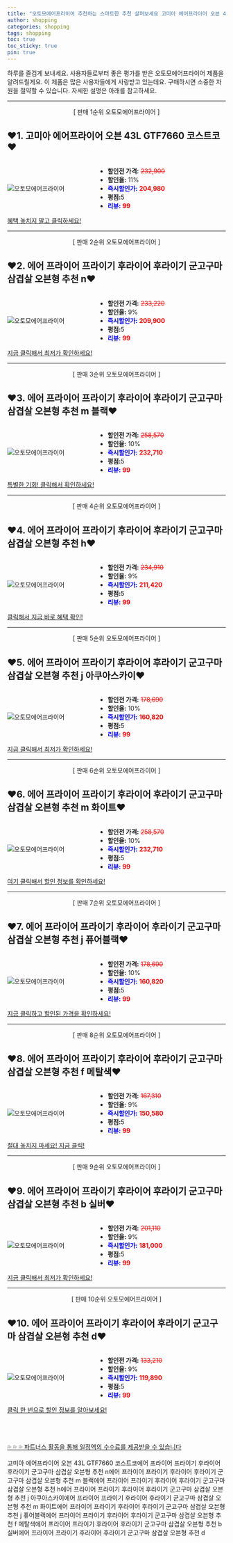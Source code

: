 ```yaml
---
title: "오토모에어프라이어 추천하는 스마트한 추천 살펴보세요 고미아 에어프라이어 오븐 43L GTF7660"
author: shopping
categories: shopping
tags: shopping
toc: true
toc_sticky: true
pin: true
---
```

하루를 즐겁게 보내세요. 사용자들로부터 좋은 평가를 받은 오토모에어프라이어 제품을 알려드릴게요. 이 제품은 많은 사용자들에게 사랑받고 있는데요. 구매하시면 소중한 자원을 절약할 수 있습니다. 자세한 설명은 아래를 참고하세요.

---
<p class="toplist" style="margin: 0 auto; display: block; width: fit-content;">[ 판매 1순위 오토모에어프라이어 ]</p>

<h2><strong>❤️1. 고미아 에어프라이어 오븐 43L GTF7660 코스트코❤️</strong></h2>

<div style="display: flex; align-items: center;">
    <div style="flex: 0.4;">
        <img src="https://thumbnail7.coupangcdn.com/thumbnails/remote/230x230ex/image/vendor_inventory/72b6/93173256af968aaa5d009f6a59008cfd23d11b84aaaca389b79cc0a65d29.jpg" alt="오토모에어프라이어" style="max-width: 100%;">
    </div>
    <div style="flex: 0.6; margin-left: 10px;">
        <ul>
            <li><strong>할인전 가격:</strong> <del style="color: red;">232,900</del></li>
            <li><strong>할인율:</strong> 11%</li>
            <li><span style='color:blue'><strong>즉시할인가:</strong></span> <span style='color:red'><strong>204,980</strong></span></li>
            <li><strong>평점:</strong>5</li>
            <li><span style='color:blue'><strong>리뷰:</strong></span> <span style='color:red'><strong>99</strong></span></li>
        </ul>
    </div>
</div>
<div class="center">
    <a href="https://William4Davisa.github.io?lptag=AF9450613&subid=githubio&pageKey=8059701775&traceid=V0-153&itemId=22540059804&vendorItemId=89625071412" class="myButton">
        혜택 놓치지 말고 클릭하세요!
    </a>
</div>


---
<p class="toplist" style="margin: 0 auto; display: block; width: fit-content;">[ 판매 2순위 오토모에어프라이어 ]</p>

<h2><strong>❤️2. 에어 프라이어 프라이기 후라이어 후라이기 군고구마 삼겹살 오븐형 추천 n❤️</strong></h2>

<div style="display: flex; align-items: center;">
    <div style="flex: 0.4;">
        <img src="https://thumbnail7.coupangcdn.com/thumbnails/remote/230x230ex/image/vendor_inventory/1c29/3019cd9a5f5dd92f0ee3a8efcf63fac4c80f6aa9a041d237110022a46b3f.jpg" alt="오토모에어프라이어" style="max-width: 100%;">
    </div>
    <div style="flex: 0.6; margin-left: 10px;">
        <ul>
            <li><strong>할인전 가격:</strong> <del style="color: red;">233,220</del></li>
            <li><strong>할인율:</strong> 9%</li>
            <li><span style='color:blue'><strong>즉시할인가:</strong></span> <span style='color:red'><strong>209,900</strong></span></li>
            <li><strong>평점:</strong>5</li>
            <li><span style='color:blue'><strong>리뷰:</strong></span> <span style='color:red'><strong>99</strong></span></li>
        </ul>
    </div>
</div>
<div class="center">
    <a href="https://William4Davisa.github.io?lptag=AF9450613&subid=githubio&pageKey=8057394748&traceid=V0-153&itemId=22619986758&vendorItemId=89661540218" class="myButton">
        지금 클릭해서 최저가 확인하세요!
    </a>
</div>


---
<p class="toplist" style="margin: 0 auto; display: block; width: fit-content;">[ 판매 3순위 오토모에어프라이어 ]</p>

<h2><strong>❤️3. 에어 프라이어 프라이기 후라이어 후라이기 군고구마 삼겹살 오븐형 추천 m 블랙❤️</strong></h2>

<div style="display: flex; align-items: center;">
    <div style="flex: 0.4;">
        <img src="https://thumbnail6.coupangcdn.com/thumbnails/remote/230x230ex/image/vendor_inventory/9dc2/de489601b0eda0e761f22cebd81a3948adc0b38173c7320b200833251c0d.jpg" alt="오토모에어프라이어" style="max-width: 100%;">
    </div>
    <div style="flex: 0.6; margin-left: 10px;">
        <ul>
            <li><strong>할인전 가격:</strong> <del style="color: red;">258,570</del></li>
            <li><strong>할인율:</strong> 10%</li>
            <li><span style='color:blue'><strong>즉시할인가:</strong></span> <span style='color:red'><strong>232,710</strong></span></li>
            <li><strong>평점:</strong>5</li>
            <li><span style='color:blue'><strong>리뷰:</strong></span> <span style='color:red'><strong>99</strong></span></li>
        </ul>
    </div>
</div>
<div class="center">
    <a href="https://William4Davisa.github.io?lptag=AF9450613&subid=githubio&pageKey=8057387502&traceid=V0-153&itemId=22619958585&vendorItemId=89661512346" class="myButton">
        특별한 기회! 클릭해서 확인하세요!
    </a>
</div>


---
<p class="toplist" style="margin: 0 auto; display: block; width: fit-content;">[ 판매 4순위 오토모에어프라이어 ]</p>

<h2><strong>❤️4. 에어 프라이어 프라이기 후라이어 후라이기 군고구마 삼겹살 오븐형 추천 h❤️</strong></h2>

<div style="display: flex; align-items: center;">
    <div style="flex: 0.4;">
        <img src="https://thumbnail9.coupangcdn.com/thumbnails/remote/230x230ex/image/vendor_inventory/294a/d41bcfe6230abcb24e6a89db181e58fe0c8912015e218eab7a0213f86968.jpg" alt="오토모에어프라이어" style="max-width: 100%;">
    </div>
    <div style="flex: 0.6; margin-left: 10px;">
        <ul>
            <li><strong>할인전 가격:</strong> <del style="color: red;">234,910</del></li>
            <li><strong>할인율:</strong> 9%</li>
            <li><span style='color:blue'><strong>즉시할인가:</strong></span> <span style='color:red'><strong>211,420</strong></span></li>
            <li><strong>평점:</strong>5</li>
            <li><span style='color:blue'><strong>리뷰:</strong></span> <span style='color:red'><strong>99</strong></span></li>
        </ul>
    </div>
</div>
<div class="center">
    <a href="https://William4Davisa.github.io?lptag=AF9450613&subid=githubio&pageKey=8054915516&traceid=V0-153&itemId=22603702155&vendorItemId=89645328064" class="myButton">
        클릭해서 지금 바로 혜택 확인!
    </a>
</div>


---
<p class="toplist" style="margin: 0 auto; display: block; width: fit-content;">[ 판매 5순위 오토모에어프라이어 ]</p>

<h2><strong>❤️5. 에어 프라이어 프라이기 후라이어 후라이기 군고구마 삼겹살 오븐형 추천 j 아쿠아스카이❤️</strong></h2>

<div style="display: flex; align-items: center;">
    <div style="flex: 0.4;">
        <img src="https://thumbnail6.coupangcdn.com/thumbnails/remote/230x230ex/image/vendor_inventory/b74c/0b74cc9684130b467753869ea6da8bd12c528fac7e2f758353ff26a56fec.jpg" alt="오토모에어프라이어" style="max-width: 100%;">
    </div>
    <div style="flex: 0.6; margin-left: 10px;">
        <ul>
            <li><strong>할인전 가격:</strong> <del style="color: red;">178,690</del></li>
            <li><strong>할인율:</strong> 10%</li>
            <li><span style='color:blue'><strong>즉시할인가:</strong></span> <span style='color:red'><strong>160,820</strong></span></li>
            <li><strong>평점:</strong>5</li>
            <li><span style='color:blue'><strong>리뷰:</strong></span> <span style='color:red'><strong>99</strong></span></li>
        </ul>
    </div>
</div>
<div class="center">
    <a href="https://William4Davisa.github.io?lptag=AF9450613&subid=githubio&pageKey=8054959924&traceid=V0-153&itemId=22603918810&vendorItemId=89645543231" class="myButton">
        지금 클릭해서 최저가 확인하세요!
    </a>
</div>


---
<p class="toplist" style="margin: 0 auto; display: block; width: fit-content;">[ 판매 6순위 오토모에어프라이어 ]</p>

<h2><strong>❤️6. 에어 프라이어 프라이기 후라이어 후라이기 군고구마 삼겹살 오븐형 추천 m 화이트❤️</strong></h2>

<div style="display: flex; align-items: center;">
    <div style="flex: 0.4;">
        <img src="https://thumbnail6.coupangcdn.com/thumbnails/remote/230x230ex/image/vendor_inventory/9dc2/de489601b0eda0e761f22cebd81a3948adc0b38173c7320b200833251c0d.jpg" alt="오토모에어프라이어" style="max-width: 100%;">
    </div>
    <div style="flex: 0.6; margin-left: 10px;">
        <ul>
            <li><strong>할인전 가격:</strong> <del style="color: red;">258,570</del></li>
            <li><strong>할인율:</strong> 10%</li>
            <li><span style='color:blue'><strong>즉시할인가:</strong></span> <span style='color:red'><strong>232,710</strong></span></li>
            <li><strong>평점:</strong>5</li>
            <li><span style='color:blue'><strong>리뷰:</strong></span> <span style='color:red'><strong>99</strong></span></li>
        </ul>
    </div>
</div>
<div class="center">
    <a href="https://William4Davisa.github.io?lptag=AF9450613&subid=githubio&pageKey=8057387502&traceid=V0-153&itemId=22619958587&vendorItemId=89661512352" class="myButton">
        여기 클릭해서 할인 정보를 확인하세요!
    </a>
</div>


---
<p class="toplist" style="margin: 0 auto; display: block; width: fit-content;">[ 판매 7순위 오토모에어프라이어 ]</p>

<h2><strong>❤️7. 에어 프라이어 프라이기 후라이어 후라이기 군고구마 삼겹살 오븐형 추천 j 퓨어블랙❤️</strong></h2>

<div style="display: flex; align-items: center;">
    <div style="flex: 0.4;">
        <img src="https://thumbnail6.coupangcdn.com/thumbnails/remote/230x230ex/image/vendor_inventory/b74c/0b74cc9684130b467753869ea6da8bd12c528fac7e2f758353ff26a56fec.jpg" alt="오토모에어프라이어" style="max-width: 100%;">
    </div>
    <div style="flex: 0.6; margin-left: 10px;">
        <ul>
            <li><strong>할인전 가격:</strong> <del style="color: red;">178,690</del></li>
            <li><strong>할인율:</strong> 10%</li>
            <li><span style='color:blue'><strong>즉시할인가:</strong></span> <span style='color:red'><strong>160,820</strong></span></li>
            <li><strong>평점:</strong>5</li>
            <li><span style='color:blue'><strong>리뷰:</strong></span> <span style='color:red'><strong>99</strong></span></li>
        </ul>
    </div>
</div>
<div class="center">
    <a href="https://William4Davisa.github.io?lptag=AF9450613&subid=githubio&pageKey=8054959924&traceid=V0-153&itemId=22603918809&vendorItemId=89645543220" class="myButton">
        지금 클릭하고 할인된 가격을 확인하세요!
    </a>
</div>


---
<p class="toplist" style="margin: 0 auto; display: block; width: fit-content;">[ 판매 8순위 오토모에어프라이어 ]</p>

<h2><strong>❤️8. 에어 프라이어 프라이기 후라이어 후라이기 군고구마 삼겹살 오븐형 추천 f 메탈색❤️</strong></h2>

<div style="display: flex; align-items: center;">
    <div style="flex: 0.4;">
        <img src="https://thumbnail9.coupangcdn.com/thumbnails/remote/230x230ex/image/vendor_inventory/994f/8f9e15ec28872c87a02f0574ab7596554ad4154ae1301a2d1c40e463ad63.jpg" alt="오토모에어프라이어" style="max-width: 100%;">
    </div>
    <div style="flex: 0.6; margin-left: 10px;">
        <ul>
            <li><strong>할인전 가격:</strong> <del style="color: red;">167,310</del></li>
            <li><strong>할인율:</strong> 9%</li>
            <li><span style='color:blue'><strong>즉시할인가:</strong></span> <span style='color:red'><strong>150,580</strong></span></li>
            <li><strong>평점:</strong>5</li>
            <li><span style='color:blue'><strong>리뷰:</strong></span> <span style='color:red'><strong>99</strong></span></li>
        </ul>
    </div>
</div>
<div class="center">
    <a href="https://William4Davisa.github.io?lptag=AF9450613&subid=githubio&pageKey=8054794645&traceid=V0-153&itemId=22603165026&vendorItemId=89644795189" class="myButton">
        절대 놓치지 마세요! 지금 클릭!
    </a>
</div>


---
<p class="toplist" style="margin: 0 auto; display: block; width: fit-content;">[ 판매 9순위 오토모에어프라이어 ]</p>

<h2><strong>❤️9. 에어 프라이어 프라이기 후라이어 후라이기 군고구마 삼겹살 오븐형 추천 b 실버❤️</strong></h2>

<div style="display: flex; align-items: center;">
    <div style="flex: 0.4;">
        <img src="https://thumbnail8.coupangcdn.com/thumbnails/remote/230x230ex/image/vendor_inventory/c688/176ec50316ef95a29b4b1a6aa0692a8bb048e9e1ba18dadf70eb7e332fe3.jpg" alt="오토모에어프라이어" style="max-width: 100%;">
    </div>
    <div style="flex: 0.6; margin-left: 10px;">
        <ul>
            <li><strong>할인전 가격:</strong> <del style="color: red;">201,110</del></li>
            <li><strong>할인율:</strong> 9%</li>
            <li><span style='color:blue'><strong>즉시할인가:</strong></span> <span style='color:red'><strong>181,000</strong></span></li>
            <li><strong>평점:</strong>5</li>
            <li><span style='color:blue'><strong>리뷰:</strong></span> <span style='color:red'><strong>99</strong></span></li>
        </ul>
    </div>
</div>
<div class="center">
    <a href="https://William4Davisa.github.io?lptag=AF9450613&subid=githubio&pageKey=8054138419&traceid=V0-153&itemId=22600543715&vendorItemId=89642193908" class="myButton">
        지금 클릭해서 최저가 확인하세요!
    </a>
</div>


---
<p class="toplist" style="margin: 0 auto; display: block; width: fit-content;">[ 판매 10순위 오토모에어프라이어 ]</p>

<h2><strong>❤️10. 에어 프라이어 프라이기 후라이어 후라이기 군고구마 삼겹살 오븐형 추천 d❤️</strong></h2>

<div style="display: flex; align-items: center;">
    <div style="flex: 0.4;">
        <img src="https://thumbnail6.coupangcdn.com/thumbnails/remote/230x230ex/image/vendor_inventory/b362/05cc7c974d80b62f13477a6f6a9518816f0358dc876cff605d658ee4bdce.jpg" alt="오토모에어프라이어" style="max-width: 100%;">
    </div>
    <div style="flex: 0.6; margin-left: 10px;">
        <ul>
            <li><strong>할인전 가격:</strong> <del style="color: red;">133,210</del></li>
            <li><strong>할인율:</strong> 9%</li>
            <li><span style='color:blue'><strong>즉시할인가:</strong></span> <span style='color:red'><strong>119,890</strong></span></li>
            <li><strong>평점:</strong>5</li>
            <li><span style='color:blue'><strong>리뷰:</strong></span> <span style='color:red'><strong>99</strong></span></li>
        </ul>
    </div>
</div>
<div class="center">
    <a href="https://William4Davisa.github.io?lptag=AF9450613&subid=githubio&pageKey=8054758668&traceid=V0-153&itemId=22603015055&vendorItemId=89644646584" class="myButton">
        클릭 한 번으로 할인 정보를 알아보세요!
    </a>
</div>

<br><br><br>[💦 💦 💦 파트너스 활동을 통해 일정액의 수수료를 제공받을 수 있습니다](https://link.coupang.com/a/bcpT2c)<br><br>고미아 에어프라이어 오븐 43L GTF7660 코스트코에어 프라이어 프라이기 후라이어 후라이기 군고구마 삼겹살 오븐형 추천 n에어 프라이어 프라이기 후라이어 후라이기 군고구마 삼겹살 오븐형 추천 m 블랙에어 프라이어 프라이기 후라이어 후라이기 군고구마 삼겹살 오븐형 추천 h에어 프라이어 프라이기 후라이어 후라이기 군고구마 삼겹살 오븐형 추천 j 아쿠아스카이에어 프라이어 프라이기 후라이어 후라이기 군고구마 삼겹살 오븐형 추천 m 화이트에어 프라이어 프라이기 후라이어 후라이기 군고구마 삼겹살 오븐형 추천 j 퓨어블랙에어 프라이어 프라이기 후라이어 후라이기 군고구마 삼겹살 오븐형 추천 f 메탈색에어 프라이어 프라이기 후라이어 후라이기 군고구마 삼겹살 오븐형 추천 b 실버에어 프라이어 프라이기 후라이어 후라이기 군고구마 삼겹살 오븐형 추천 d